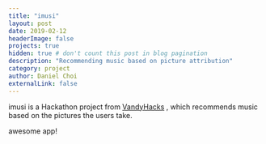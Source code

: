 ```yaml
---
title: "imusi"
layout: post
date: 2019-02-12
headerImage: false
projects: true
hidden: true # don't count this post in blog pagination
description: "Recommending music based on picture attribution"
category: project
author: Daniel Choi
externalLink: false
---
```


<p>
    imusi is a Hackathon project from
    <a href = "vandyhacks.org" target = "_blank">VandyHacks</a>
    , which recommends music based on the pictures the users take.
</p>

<div class="breaker"></div>

awesome app!
